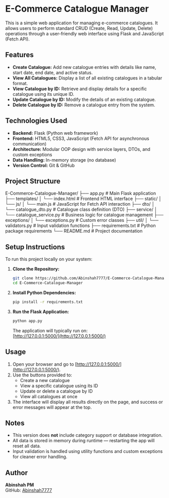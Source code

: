 # E-Commerce Catalogue Manager

This is a simple web application for managing e-commerce catalogues. It allows users to perform standard CRUD (Create, Read, Update, Delete) operations through a user-friendly web interface using Flask and JavaScript (Fetch API).

## Features

- **Create Catalogue:** Add new catalogue entries with details like name, start date, end date, and active status.
- **View All Catalogues:** Display a list of all existing catalogues in a tabular format.
- **View Catalogue by ID:** Retrieve and display details for a specific catalogue using its unique ID.
- **Update Catalogue by ID:** Modify the details of an existing catalogue.
- **Delete Catalogue by ID:** Remove a catalogue entry from the system.

## Technologies Used

- **Backend:** Flask (Python web framework)
- **Frontend:** HTML5, CSS3, JavaScript (Fetch API for asynchronous communication)
- **Architecture:** Modular OOP design with service layers, DTOs, and custom exceptions
- **Data Handling:** In-memory storage (no database)
- **Version Control:** Git & GitHub

## Project Structure

E-Commerce-Catalogue-Manager/
├── app.py # Main Flask application
├── templates/
│ └── index.html # Frontend HTML interface
├── static/
│ └── js/
│ └── main.js # JavaScript for Fetch API interaction
├── dto/
│ └── catalogue_dto.py # Catalogue class definition (DTO)
├── service/
│ └── catalogue_service.py # Business logic for catalogue management
├── exceptions/
│ └── exceptions.py # Custom error classes
├── util/
│ └── validators.py # Input validation functions
├── requirements.txt # Python package requirements
└── README.md # Project documentation


## Setup Instructions

To run this project locally on your system:

1. **Clone the Repository:**
    ```bash
    git clone https://github.com/Abinshah7777/E-Commerce-Catalogue-Manager.git
    cd E-Commerce-Catalogue-Manager
    ```

2. **Install Python Dependencies:**
    ```bash
    pip install -r requirements.txt
    ```

3. **Run the Flask Application:**
    ```bash
    python app.py
    ```
    The application will typically run on:  
    [http://127.0.0.1:5000/](http://127.0.0.1:5000/)

## Usage

1. Open your browser and go to [http://127.0.0.1:5000/](http://127.0.0.1:5000/).
2. Use the buttons provided to:
    - Create a new catalogue
    - View a specific catalogue using its ID
    - Update or delete a catalogue by ID
    - View all catalogues at once
3. The interface will display all results directly on the page, and success or error messages will appear at the top.

## Notes

- This version does **not** include category support or database integration.
- All data is stored in memory during runtime — restarting the app will reset all data.
- Input validation is handled using utility functions and custom exceptions for cleaner error handling.

## Author

**Abinshah PM**  
GitHub: [Abinshah7777](https://github.com/Abinshah7777)